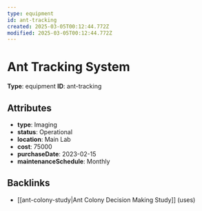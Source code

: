 ```yaml
---
type: equipment
id: ant-tracking
created: 2025-03-05T00:12:44.772Z
modified: 2025-03-05T00:12:44.772Z
---
```


# Ant Tracking System

**Type**: equipment
**ID**: ant-tracking

## Attributes

- **type**: Imaging
- **status**: Operational
- **location**: Main Lab
- **cost**: 75000
- **purchaseDate**: 2023-02-15
- **maintenanceSchedule**: Monthly

## Backlinks

- [[ant-colony-study|Ant Colony Decision Making Study]] (uses)

